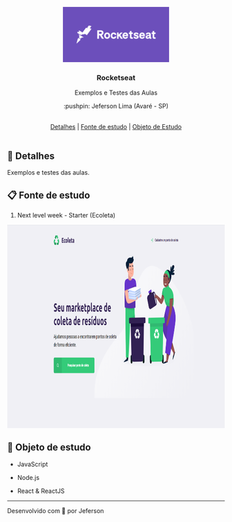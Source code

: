 <p align="center">
  <img src="https://github.com/jefersonnn/rocketseat/blob/master/.github/assets/rocketseat.png" height="128" width="246" alt="RocketSeat" />
</p>

<h3 align="center">Rocketseat</h3>

<p align="center">Exemplos e Testes das Aulas</p>

<p align="center">:pushpin: Jeferson Lima (Avaré - SP)</p>

<br>

<div align="center">
  <a href="#memo-detalhes">Detalhes</a>   |   <a href="#clipboard-fonte-de-estudo">Fonte de estudo</a>   |   <a href="#wrench-objeto-de-estudo">Objeto de Estudo</a>
</div>

<br>

## :memo: Detalhes

Exemplos e testes das aulas.

## :clipboard: Fonte de estudo

1. Next level week - Starter (Ecoleta)

 <img src="https://github.com/jefersonnn/rocketseat/blob/master/.github/assets/ecoleta-index.png" height="471" width="960" alt="RocketSeat" />

## :wrench: Objeto de estudo

- JavaScript

- Node.js

- React & ReactJS

---

Desenvolvido com 💖 por Jeferson
